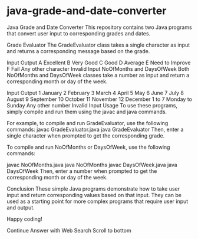 # java-grade-and-date-converter
Java Grade and Date Converter
This repository contains two Java programs that convert user input to corresponding grades and dates.

Grade Evaluator
The GradeEvaluator class takes a single character as input and returns a corresponding message based on the grade.

Input	Output
A	Excellent
B	Very Good
C	Good
D	Average
E	Need to Improve
F	Fail
Any other character	Invalid Input
NoOfMonths and DaysOfWeek
Both NoOfMonths and DaysOfWeek classes take a number as input and return a corresponding month or day of the week.

Input	Output
1	January
2	February
3	March
4	April
5	May
6	June
7	July
8	August
9	September
10	October
11	November
12	December
1 to 7	Monday to Sunday
Any other number	Invalid Input
Usage
To use these programs, simply compile and run them using the javac and java commands.

For example, to compile and run GradeEvaluator, use the following commands:
javac GradeEvaluator.java
java GradeEvaluator
Then, enter a single character when prompted to get the corresponding grade.

To compile and run NoOfMonths or DaysOfWeek, use the following commands:

javac NoOfMonths.java
java NoOfMonths
javac DaysOfWeek.java
java DaysOfWeek
Then, enter a number when prompted to get the corresponding month or day of the week.

Conclusion
These simple Java programs demonstrate how to take user input and return corresponding values based on that input. They can be used as a starting point for more complex programs that require user input and output.

Happy coding!




Continue
Answer with Web Search
Scroll to bottom

